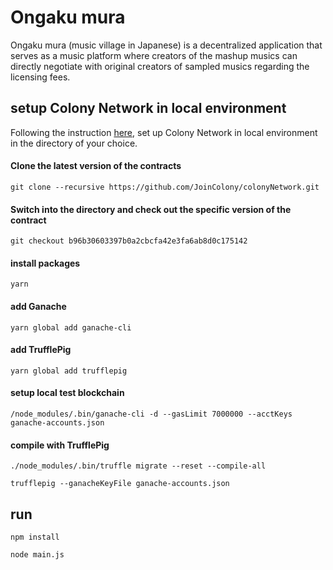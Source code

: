 # Ongaku mura
Ongaku mura (music village in Japanese) is a decentralized application that serves as a music platform where creators of the mashup musics can directly negotiate with original creators of sampled musics regarding the licensing fees.

## setup Colony Network in local environment

Following the instruction [here](https://docs.colony.io/colonyjs/docs-get-started/), set up Colony Network in local environment in the directory of your choice.

#### Clone the latest version of the contracts

``
git clone --recursive https://github.com/JoinColony/colonyNetwork.git
``

#### Switch into the directory and check out the specific version of the contract

``
git checkout b96b30603397b0a2cbcfa42e3fa6ab8d0c175142
``

#### install packages

``
yarn
``

#### add Ganache

``
yarn global add ganache-cli
``

#### add TrufflePig

``
yarn global add trufflepig
``

#### setup local test blockchain

``
/node_modules/.bin/ganache-cli -d --gasLimit 7000000 --acctKeys ganache-accounts.json
``

#### compile with TrufflePig

``
./node_modules/.bin/truffle migrate --reset --compile-all
``

``
trufflepig --ganacheKeyFile ganache-accounts.json
``

## run 

``
npm install
``

``
node main.js
``

